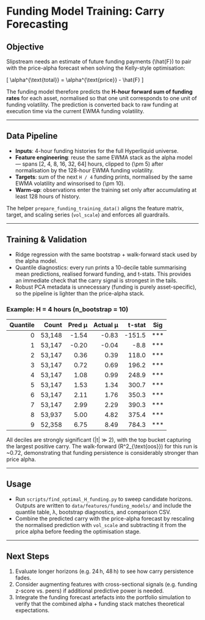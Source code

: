 # Funding Model Training: Carry Forecasting

## Objective

Slipstream needs an estimate of future funding payments \(\hat{F}\) to pair with the
price-alpha forecast when solving the Kelly-style optimisation:

\[
\alpha^{\text{total}} = \alpha^{\text{price}} - \hat{F}
\]

The funding model therefore predicts the **H-hour forward sum of funding rates** for
each asset, normalised so that one unit corresponds to one unit of funding
volatility. The prediction is converted back to raw funding at execution time via
the current EWMA funding volatility.

---

## Data Pipeline

- **Inputs**: 4-hour funding histories for the full Hyperliquid universe.
- **Feature engineering**: reuse the same EWMA stack as the alpha model — spans
  \[2, 4, 8, 16, 32, 64\] hours, clipped to \(\pm 5\) after normalisation by the
  128-hour EWMA funding volatility.
- **Targets**: sum of the next `H / 4` funding prints, normalised by the same
  EWMA volatility and winsorised to \(\pm 10\).
- **Warm-up**: observations enter the training set only after accumulating at
  least 128 hours of history.

The helper `prepare_funding_training_data()` aligns the feature matrix, target,
and scaling series (`vol_scale`) and enforces all guardrails.

---

## Training & Validation

- Ridge regression with the same bootstrap + walk-forward stack used by the
  alpha model.
- Quantile diagnostics: every run prints a 10-decile table summarising mean
  predictions, realised forward funding, and t-stats. This provides an immediate
  check that the carry signal is strongest in the tails.
- Robust PCA metadata is unnecessary (funding is purely asset-specific), so the
  pipeline is lighter than the price-alpha stack.

### Example: H = 4 hours (n_bootstrap = 10)

| Quantile | Count | Pred µ | Actual µ | t-stat | Sig |
|---------:|------:|-------:|---------:|-------:|:---:|
| 0 | 53,148 | -1.54 | -0.83 | -151.5 | *** |
| 1 | 53,147 | -0.20 | -0.04 |  -8.8 | *** |
| 2 | 53,147 |  0.36 |  0.39 | 118.0 | *** |
| 3 | 53,147 |  0.72 |  0.69 | 196.2 | *** |
| 4 | 53,147 |  1.08 |  0.99 | 248.9 | *** |
| 5 | 53,147 |  1.53 |  1.34 | 300.7 | *** |
| 6 | 53,147 |  2.11 |  1.76 | 350.3 | *** |
| 7 | 53,147 |  2.99 |  2.29 | 390.3 | *** |
| 8 | 53,937 |  5.00 |  4.82 | 375.4 | *** |
| 9 | 52,358 |  6.75 |  8.49 | 784.3 | *** |

All deciles are strongly significant (|t| ≫ 2), with the top bucket capturing the
largest positive carry. The walk-forward \(R^2_{\text{oos}}\) for this run is ~0.72,
demonstrating that funding persistence is considerably stronger than price alpha.

---

## Usage

- Run `scripts/find_optimal_H_funding.py` to sweep candidate horizons. Outputs
  are written to `data/features/funding_models/` and include the quantile table,
  λ, bootstrap diagnostics, and comparison CSV.
- Combine the predicted carry with the price-alpha forecast by rescaling the
  normalised prediction with `vol_scale` and subtracting it from the price alpha
  before feeding the optimisation stage.

---

## Next Steps

1. Evaluate longer horizons (e.g. 24 h, 48 h) to see how carry persistence fades.
2. Consider augmenting features with cross-sectional signals (e.g. funding z-score
   vs. peers) if additional predictive power is needed.
3. Integrate the funding forecast artefacts into the portfolio simulation to
   verify that the combined alpha + funding stack matches theoretical expectations.
